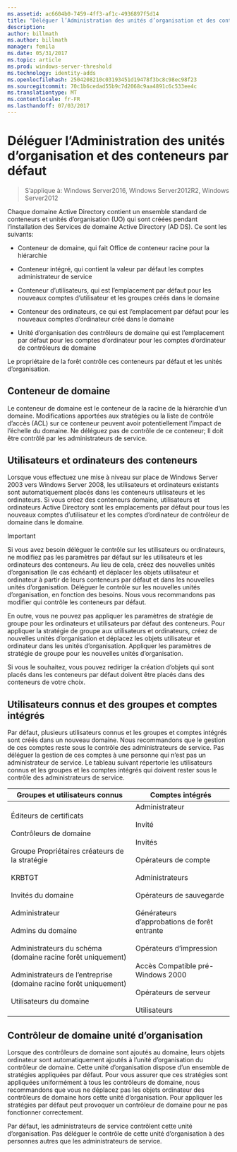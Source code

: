 ```yaml
---
ms.assetid: ac6604b0-7459-4ff3-af1c-4936897f5d14
title: "Déléguer l’Administration des unités d’organisation et des conteneurs par défaut"
description: 
author: billmath
ms.author: billmath
manager: femila
ms.date: 05/31/2017
ms.topic: article
ms.prod: windows-server-threshold
ms.technology: identity-adds
ms.openlocfilehash: 2504208210c03193451d19478f3bc8c98ec98f23
ms.sourcegitcommit: 70c1b6cedad55b9c7d2068c9aa4891c6c533ee4c
ms.translationtype: MT
ms.contentlocale: fr-FR
ms.lasthandoff: 07/03/2017
---
```

# <a name="delegating-administration-of-default-containers-and-ous"></a>Déléguer l’Administration des unités d’organisation et des conteneurs par défaut

>S’applique à: Windows Server2016, Windows Server2012R2, Windows Server2012

Chaque domaine Active Directory contient un ensemble standard de conteneurs et unités d’organisation (UO) qui sont créées pendant l’installation des Services de domaine Active Directory (AD DS). Ce sont les suivants:  
  
-   Conteneur de domaine, qui fait Office de conteneur racine pour la hiérarchie  
  
-   Conteneur intégré, qui contient la valeur par défaut les comptes administrateur de service  
  
-   Conteneur d’utilisateurs, qui est l’emplacement par défaut pour les nouveaux comptes d’utilisateur et les groupes créés dans le domaine  
  
-   Conteneur des ordinateurs, ce qui est l’emplacement par défaut pour les nouveaux comptes d’ordinateur créé dans le domaine  
  
-   Unité d’organisation des contrôleurs de domaine qui est l’emplacement par défaut pour les comptes d’ordinateur pour les comptes d’ordinateur de contrôleurs de domaine  
  
Le propriétaire de la forêt contrôle ces conteneurs par défaut et les unités d’organisation.  
  
## <a name="domain-container"></a>Conteneur de domaine  
Le conteneur de domaine est le conteneur de la racine de la hiérarchie d’un domaine. Modifications apportées aux stratégies ou la liste de contrôle d’accès (ACL) sur ce conteneur peuvent avoir potentiellement l’impact de l’échelle du domaine. Ne déléguez pas de contrôle de ce conteneur; Il doit être contrôlé par les administrateurs de service.  
  
## <a name="users-and-computers-containers"></a>Utilisateurs et ordinateurs des conteneurs  
Lorsque vous effectuez une mise à niveau sur place de Windows Server 2003 vers Windows Server 2008, les utilisateurs et ordinateurs existants sont automatiquement placés dans les conteneurs utilisateurs et les ordinateurs. Si vous créez des conteneurs domaine, utilisateurs et ordinateurs Active Directory sont les emplacements par défaut pour tous les nouveaux comptes d’utilisateur et les comptes d’ordinateur de contrôleur de domaine dans le domaine.  
  
> [!IMPORTANT]  
> Si vous avez besoin déléguer le contrôle sur les utilisateurs ou ordinateurs, ne modifiez pas les paramètres par défaut sur les utilisateurs et les ordinateurs des conteneurs. Au lieu de cela, créez des nouvelles unités d’organisation (le cas échéant) et déplacer les objets utilisateur et ordinateur à partir de leurs conteneurs par défaut et dans les nouvelles unités d’organisation. Déléguer le contrôle sur les nouvelles unités d’organisation, en fonction des besoins. Nous vous recommandons pas modifier qui contrôle les conteneurs par défaut.  
  
En outre, vous ne pouvez pas appliquer les paramètres de stratégie de groupe pour les ordinateurs et utilisateurs par défaut des conteneurs. Pour appliquer la stratégie de groupe aux utilisateurs et ordinateurs, créez de nouvelles unités d’organisation et déplacez les objets utilisateur et ordinateur dans les unités d’organisation. Appliquer les paramètres de stratégie de groupe pour les nouvelles unités d’organisation.  
  
Si vous le souhaitez, vous pouvez rediriger la création d’objets qui sont placés dans les conteneurs par défaut doivent être placés dans des conteneurs de votre choix.  
  
## <a name="well-known-users-and-groups-and-built-in-accounts"></a>Utilisateurs connus et des groupes et comptes intégrés  
Par défaut, plusieurs utilisateurs connus et les groupes et comptes intégrés sont créés dans un nouveau domaine. Nous recommandons que le gestion de ces comptes reste sous le contrôle des administrateurs de service. Pas déléguer la gestion de ces comptes à une personne qui n’est pas un administrateur de service. Le tableau suivant répertorie les utilisateurs connus et les groupes et les comptes intégrés qui doivent rester sous le contrôle des administrateurs de service.  
  
|Groupes et utilisateurs connus|Comptes intégrés|  
|--------------------------------|----------------------|  
|Éditeurs de certificats<br /><br />Contrôleurs de domaine<br /><br />Groupe Propriétaires créateurs de la stratégie<br /><br />KRBTGT<br /><br />Invités du domaine<br /><br />Administrateur<br /><br />Admins du domaine<br /><br />Administrateurs du schéma (domaine racine forêt uniquement)<br /><br />Administrateurs de l’entreprise (domaine racine forêt uniquement)<br /><br />Utilisateurs du domaine|Administrateur<br /><br />Invité<br /><br />Invités<br /><br />Opérateurs de compte<br /><br />Administrateurs<br /><br />Opérateurs de sauvegarde<br /><br />Générateurs d’approbations de forêt entrante<br /><br />Opérateurs d’impression<br /><br />Accès Compatible pré-Windows 2000<br /><br />Opérateurs de serveur<br /><br />Utilisateurs|  
  
## <a name="domain-controller-ou"></a>Contrôleur de domaine unité d’organisation  
Lorsque des contrôleurs de domaine sont ajoutés au domaine, leurs objets ordinateur sont automatiquement ajoutés à l’unité d’organisation du contrôleur de domaine. Cette unité d’organisation dispose d’un ensemble de stratégies appliquées par défaut. Pour vous assurer que ces stratégies sont appliquées uniformément à tous les contrôleurs de domaine, nous recommandons que vous ne déplacez pas les objets ordinateur des contrôleurs de domaine hors cette unité d’organisation. Pour appliquer les stratégies par défaut peut provoquer un contrôleur de domaine pour ne pas fonctionner correctement.  
  
Par défaut, les administrateurs de service contrôlent cette unité d’organisation. Pas déléguer le contrôle de cette unité d’organisation à des personnes autres que les administrateurs de service.  
  


